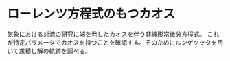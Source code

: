 # ローレンツ方程式のもつカオス
気象における対流の研究に端を発したカオスを伴う非線形常微分方程式。
これが特定パラメータでカオスを持つことを確認する。そのためにルンゲクッタを用いて求積し解の軌跡を調べる。
